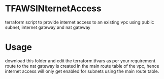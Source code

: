 # TFAWSINternetAccess
terraform script to provide internet access to an existing vpc using public subnet, internet gateway and nat gateway

# Usage
download this folder and edit the terraform.tfvars as per your requirement. route to the nat gateway is created in the main route table of the vpc, hence internet access will only get enabled for subnets using the main route table.
